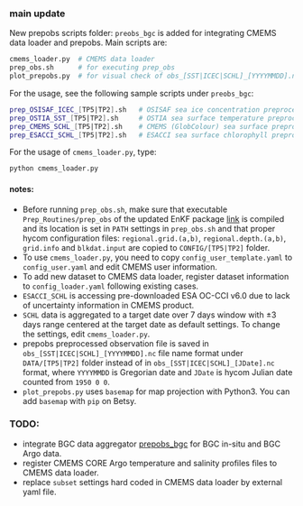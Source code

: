 ### main update

New prepobs scripts folder: ```preobs_bgc``` is added for integrating CMEMS data loader and prepobs. Main scripts are:
```bash
cmems_loader.py  # CMEMS data loader
prep_obs.sh      # for executing prep_obs
plot_prepobs.py  # for visual check of obs_[SST|ICEC|SCHL]_[YYYYMMDD].nc 
```

For the usage, see the following sample scripts under ```preobs_bgc```:
```bash
prep_OSISAF_ICEC_[TP5|TP2].sh   # OSISAF sea ice concentration preprocessor for [TP5|TP2] grid
prep_OSTIA_SST_[TP5|TP2].sh     # OSTIA sea surface temperature preprocessor for [TP5|TP2] grid
prep_CMEMS_SCHL_[TP5|TP2].sh    # CMEMS (GlobColour) sea surface preprocessor for [TP5|TP2] grid
prep_ESACCI_SCHL_[TP5|TP2].sh   # ESACCI sea surface chlorophyll preprocessor for [TP5|TP2] grid
```

For the usage of ```cmems_loader.py```, type:
```bash
python cmems_loader.py
```

#### notes:
- Before running ```prep_obs.sh```, make sure that executable ```Prep_Routines/prep_obs``` of the updated EnKF package [link](https://github.com/nansencenter/TOPAZ_ENKF_BIORAN_v2) is compiled and its location is set in ```PATH``` settings in ```prep_obs.sh``` and that proper hycom configuration files: ```regional.grid.(a,b)```, ```regional.depth.(a,b)```, ```grid.info``` and ```blkdat.input``` are copied to ```CONFIG/[TP5|TP2]``` folder.   
- To use ```cmems_loader.py```, you need to copy ```config_user_template.yaml``` to ```config_user.yaml``` and edit CMEMS user information.
- To add new dataset to CMEMS data loader, register dataset information to ```config_loader.yaml``` following existing cases. 
- ```ESACCI_SCHL``` is accessing pre-downloaded ESA OC-CCI v6.0 due to lack of uncertainty information in CMEMS product.
- ```SCHL``` data is aggregated to a target date over 7 days window with ±3 days range centered at the target date as default settings. To change the settings, edit ```cmems_loader.py```.
- prepobs preprocessed observation file is saved in ```obs_[SST|ICEC|SCHL]_[YYYYMMDD].nc``` file name format under ```DATA/[TP5|TP2]``` folder instead of in ```obs_[SST|ICEC|SCHL]_[JDate].nc``` format, where ```YYYYMMDD``` is Gregorian date and ```JDate``` is hycom Julian date counted from ```1950 0 0```.
- ```plot_prepobs.py``` uses ```basemap``` for map projection with Python3. You can add ```basemap``` with ```pip``` on Betsy.  

### TODO:

- integrate BGC data aggregator [prepobs_bgc](https://github.com/nansencenter/prepobs_bgc) for BGC in-situ and BGC Argo data.
- register CMEMS CORE Argo temperature and salinity profiles files to CMEMS data loader.
- replace ```subset``` settings hard coded in CMEMS data loader by external yaml file.
